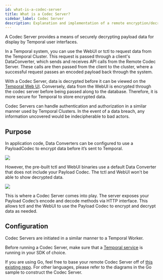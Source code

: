 ```yaml
---
id: what-is-a-codec-server
title: What is a Codec Server?
sidebar_label: Codec Server
description: Explanation and implementation of a remote encryption/decryption server.
---
```


A Codec Server provides a means of securely decrypting payload data for display by Temporal user interfaces.

In a Temporal system, you can use the WebUI or tctl to request data from the Temporal Cluster. This request is passed through a client's DataConverter, which sends and receives API calls from the Remote Codec Server. These calls are then passed from the client to the cluster, where a successful request passes an encoded payload back through the system.

With a Codec Server, data is decrypted before it can be viewed on the [Temporal Web UI](/concepts/what-is-the-temporal-web-ui/). Conversely, data from the WebUI is encrypted through the codec server before being passed along to the database. Therefore, it is more secure for Temporal to store encrypted data.

Codec Servers can handle authentication and authorization in a similar manner used by Temporal Clusters. In the event of a data breach, any information uncovered would be indecipherable to bad actors.

## Purpose

In application code, Data Converters can be configured to use a PayloadCodec to encrypt data before it’s sent to Temporal.

![](/img/remote-codec-server-problem)

However, the pre-built tctl and WebUI binaries use a default Data Converter that does not include your Payload Codec.
The tctl and WebUI won't be able to show decrypted data.

![](/img/remote-codec-server-solution)

This is where a Codec Server comes into play. The server exposes your Payload Codec’s encode and decode methods via HTTP interface. This allows tctl and the WebUI to use the Payload Codec to encrypt and decrypt data as needed.

## Configuration

Codec Servers are initiated in a similar manner to a Temporal Worker.

Before running a Codec Server, make sure that a [Temporal service](https://docs.temporal.io/application-development-guide/#run-a-dev-cluster) is running in your SDK of choice.

If you are using Go, feel free to base your remote Codec Server off of [this existing repo](https://github.com/temporalio/samples-go). For other languages, please refer to the diagrams in the Go sample to construct the Codec Server.
